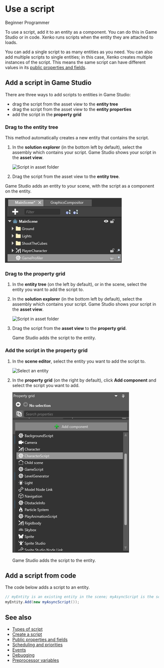 # Use a script

<span class="label label-doc-level">Beginner</span>
<span class="label label-doc-audience">Programmer</span>

To use a script, add it to an entity as a component. You can do this in Game Studio or in code. Xenko runs scripts when the entity they are attached to loads.

You can add a single script to as many entities as you need. You can also add multiple scripts to single entities; in this case, Xenko creates multiple instances of the script. This means the same script can have different values in its [public properties and fields](public-properties-and-fields.md).

## Add a script in Game Studio

There are three ways to add scripts to entities in Game Studio: 

* drag the script from the asset view to the **entity tree**
* drag the script from the asset view to the **entity properties**
* add the script in the **property grid**

### Drag to the entity tree

This method automatically creates a new entity that contains the script.

1. In the **solution explorer** (in the bottom left by default), select the assembly which contains your script. Game Studio shows your script in the **asset view**.

    ![Script in asset folder](../get-started/media/create-a-script-new-script-asset-view.png)

2. Drag the script from the asset view to the **entity tree**.

Game Studio adds an entity to your scene, with the script as a component on the entity.

![Entity tree](../troubleshooting/media/game-profiler-in-entity-tree.png)

### Drag to the property grid

1. In the **entity tree** (on the left by default), or in the scene, select the entity you want to add the script to.

2. In the **solution explorer** (in the bottom left by default), select the assembly which contains your script. Game Studio shows your script in the **asset view**.

    ![Script in asset folder](../get-started/media/create-a-script-new-script-asset-view.png)

3. Drag the script from the **asset view** to the **property grid**.
   
   Game Studio adds the script to the entity.

### Add the script in the property grid

1. In the **scene editor**, select the entity you want to add the script to.

    ![Select an entity](media/select-entity.png)

2. In the **property grid** (on the right by default), click **Add component** and select the script you want to add.

    ![Add script component](media/add-script-component.png)

    Game Studio adds the script to the entity.

## Add a script from code

The code below adds a script to an entity.

```cs
// myEntity is an existing entity in the scene; myAsyncScript is the script you want to add to the entity
myEntity.Add(new myAsyncScript());
``` 

## See also

* [Types of script](types-of-script.md)
* [Create a script](create-a-script.md)
* [Public properties and fields](public-properties-and-fields.md)
* [Scheduling and priorities](scheduling-and-priorities.md)
* [Events](events.md)
* [Debugging](debugging.md)
* [Preprocessor variables](preprocessor-variables.md)
